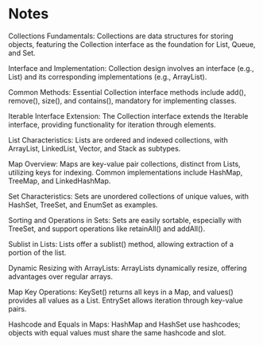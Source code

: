 # Notes
Collections Fundamentals: Collections are data structures for storing objects, featuring the Collection interface as the foundation for List, Queue, and Set.

Interface and Implementation: Collection design involves an interface (e.g., List) and its corresponding implementations (e.g., ArrayList).

Common Methods: Essential Collection interface methods include add(), remove(), size(), and contains(), mandatory for implementing classes.

Iterable Interface Extension: The Collection interface extends the Iterable interface, providing functionality for iteration through elements.

List Characteristics: Lists are ordered and indexed collections, with ArrayList, LinkedList, Vector, and Stack as subtypes.

Map Overview: Maps are key-value pair collections, distinct from Lists, utilizing keys for indexing. Common implementations include HashMap, TreeMap, and LinkedHashMap.

Set Characteristics: Sets are unordered collections of unique values, with HashSet, TreeSet, and EnumSet as examples.

Sorting and Operations in Sets: Sets are easily sortable, especially with TreeSet, and support operations like retainAll() and addAll().

Sublist in Lists: Lists offer a sublist() method, allowing extraction of a portion of the list.

Dynamic Resizing with ArrayLists: ArrayLists dynamically resize, offering advantages over regular arrays.

Map Key Operations: KeySet() returns all keys in a Map, and values() provides all values as a List. EntrySet allows iteration through key-value pairs.

Hashcode and Equals in Maps: HashMap and HashSet use hashcodes; objects with equal values must share the same hashcode and slot.
